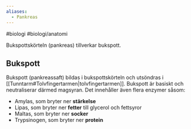 ```yaml
---
aliases:
  - Pankreas
---
```

#biologi #biologi/anatomi 

Bukspottskörteln (pankreas) tillverkar bukspott.
## Bukspott
Bukspott (pankreassaft) bildas i bukspottskörteln och utsöndras i [[Tunntarm#Tolvfingertarmen|tolvfingertarmen]]. Bukspott är basiskt och neutraliserar därmed magsyran. Det innehåller även flera enzymer såsom:
- Amylas, som bryter ner **stärkelse**
- Lipas, som bryter ner **fetter** till glycerol och fettsyror
- Maltas, som bryter ner **socker**
- Trypsinogen, som bryter ner **protein**